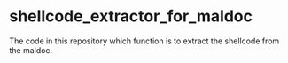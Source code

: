 # shellcode_extractor_for_maldoc
The code in this repository which function is to extract the shellcode from the maldoc.
